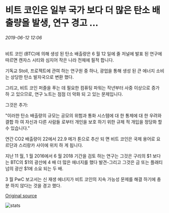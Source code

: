 # 비트 코인은 일부 국가 보다 더 많은 탄소 배출량을 발생, 연구 경고 ...

###### 2019-06-12 12:06

비트 코인 (BTC)에 의해 생성 된 탄소 배출량은 6 월 12 일에 줄 저널에 발표 된 연구에 따르면 캔자스 시티와 심지어 작은 나라 전체에 필적 합니다.

기독교 Stoll, 프로젝트에 관여 하는 연구원 중 하나, 광업을 통해 생성 된 큰 에너지 소비는 상당한 탄소 발자국으로 변환 했다.

그리고, 비트 코인 퍼즐을 푸는 데 필요한 컴퓨팅 파워는 작년부터 사중 이상으로 증가 하 고 있으므로, 연구 노트는 점점 더 악화 되 고 있는 문제입니다.

그것은 추가:

"이러한 탄소 배출량의 규모는 공모의 위험과 통화 시스템에 대 한 통제에 대 한 우려와 결합 하 여 자신과 다른 사람들 로부터 개인을 보호 하기 위한 규제 적 개입을 정당화 할 수 있습니다."

연간 CO2 배출량이 22에서 22.9 메가 톤으로 추산 되 면 비트 코인은 국제 용어로 요르단과 스리랑카 사이에 위치 하 게 됩니다.

지난 11 월, 1 월 2016에서 6 월 2018 기간을 검토 하는 연구는 그것은 구리의 $1 보다는 BTC의 $1의 광산에 4 배 더 많은 에너지를 했다 발견-그리고 그것은 금 또는 플래티넘의 광산 $1에 소요 되는 두 배.

3 월 PwC 보고서는 신 재생 에너지가 비트 코인의 지속 가능성 문제를 해결 하기에 충분 하지 않다는 것을 경고 했다.

[Original source](https://cointelegraph.com/news/bitcoin-generates-more-carbon-emissions-than-some-countries-study-warns)

![stats](https://c.statcounter.com/11760860/0/a89fa40b/1/ "stats")